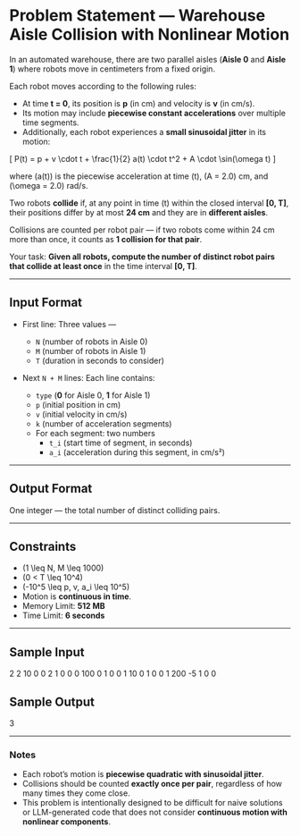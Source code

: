 # Problem Statement — Warehouse Aisle Collision with Nonlinear Motion

In an automated warehouse, there are two parallel aisles (**Aisle 0** and **Aisle 1**) where robots move in centimeters from a fixed origin.

Each robot moves according to the following rules:

* At time **t = 0**, its position is **p** (in cm) and velocity is **v** (in cm/s).
* Its motion may include **piecewise constant accelerations** over multiple time segments.
* Additionally, each robot experiences a **small sinusoidal jitter** in its motion:

\[
P(t) = p + v \cdot t + \frac{1}{2} a(t) \cdot t^2 + A \cdot \sin(\omega t)
\]

where \(a(t)\) is the piecewise acceleration at time \(t\), \(A = 2.0\) cm, and \(\omega = 2.0\) rad/s.

Two robots **collide** if, at any point in time \(t\) within the closed interval **[0, T]**, their positions differ by at most **24 cm** and they are in **different aisles**.

Collisions are counted per robot pair — if two robots come within 24 cm more than once, it counts as **1 collision for that pair**.

Your task: **Given all robots, compute the number of distinct robot pairs that collide at least once** in the time interval **[0, T]**.

---

## Input Format

* First line: Three values —  
  * `N` (number of robots in Aisle 0)  
  * `M` (number of robots in Aisle 1)  
  * `T` (duration in seconds to consider)  

* Next `N + M` lines: Each line contains:  
  * `type` (**0** for Aisle 0, **1** for Aisle 1)  
  * `p` (initial position in cm)  
  * `v` (initial velocity in cm/s)  
  * `k` (number of acceleration segments)  
  * For each segment: two numbers  
    * `t_i` (start time of segment, in seconds)  
    * `a_i` (acceleration during this segment, in cm/s²)

---

## Output Format

One integer — the total number of distinct colliding pairs.

---

## Constraints

* \(1 \leq N, M \leq 1000\)  
* \(0 < T \leq 10^4\)  
* \(-10^5 \leq p, v, a_i \leq 10^5\)  
* Motion is **continuous in time**.  
* Memory Limit: **512 MB**  
* Time Limit: **6 seconds**  

---

## Sample Input

2 2 10
0 0 2 1 0 0
0 100 0 1 0 0
1 10 0 1 0 0
1 200 -5 1 0 0

## Sample Output

3

---

### Notes

* Each robot’s motion is **piecewise quadratic with sinusoidal jitter**.  
* Collisions should be counted **exactly once per pair**, regardless of how many times they come close.  
* This problem is intentionally designed to be difficult for naive solutions or LLM-generated code that does not consider **continuous motion with nonlinear components**.
